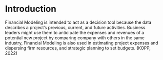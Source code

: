 # Introduction

Financial Modeling is intended to act as a decision tool because the data describes a project’s previous, current, and future activities. Business leaders might use them to anticipate the expenses and revenues of a potential new project by comparing company with others in the same industry, Financial Modeling is also used in estimating project expenses and dispersing firm resources, and strategic planning to set budgets. (KOPP, 2022)
